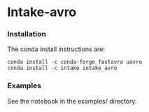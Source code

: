 # Intake-avro

### Installation

The conda install instructions are:

```
conda install -c conda-forge fastavro uavro
conda install -c intake intake_avro
```

### Examples

See the notebook in the examples/ directory.